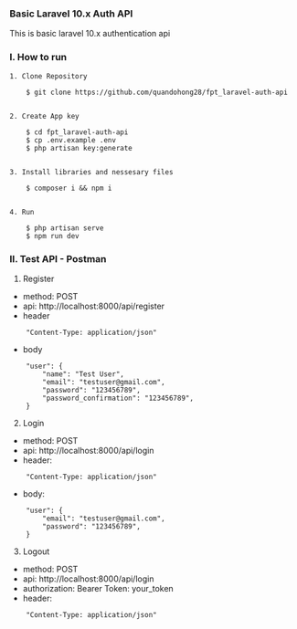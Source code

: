 ### Basic Laravel 10.x Auth API

This is basic laravel 10.x authentication api

### I. How to run

```
1. Clone Repository

    $ git clone https://github.com/quandohong28/fpt_laravel-auth-api


2. Create App key

    $ cd fpt_laravel-auth-api
    $ cp .env.example .env
    $ php artisan key:generate


3. Install libraries and nessesary files

    $ composer i && npm i


4. Run

    $ php artisan serve
    $ npm run dev

```

### II. Test API - Postman

1. Register

- method: POST
- api: http://localhost:8000/api/register
- header

```
    "Content-Type: application/json"
```

- body

```
    "user": {
        "name": "Test User",
        "email": "testuser@gmail.com",
        "password": "123456789",
        "password_confirmation": "123456789",
    }
```

2. Login

- method: POST
- api: http://localhost:8000/api/login
- header: 

```
    "Content-Type: application/json"
```

- body:

```
    "user": {
        "email": "testuser@gmail.com",
        "password": "123456789",
    }
```

3. Logout

- method: POST
- api: http://localhost:8000/api/login
- authorization: Bearer Token: your_token
- header:

```
    "Content-Type: application/json"
```
